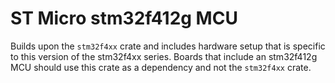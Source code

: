 # ST Micro stm32f412g MCU

Builds upon the `stm32f4xx` crate and includes hardware setup that is specific to this version of
the stm32f4xx series. Boards that include an stm32f412g MCU should use this crate as a dependency
and not the `stm32f4xx` crate.
